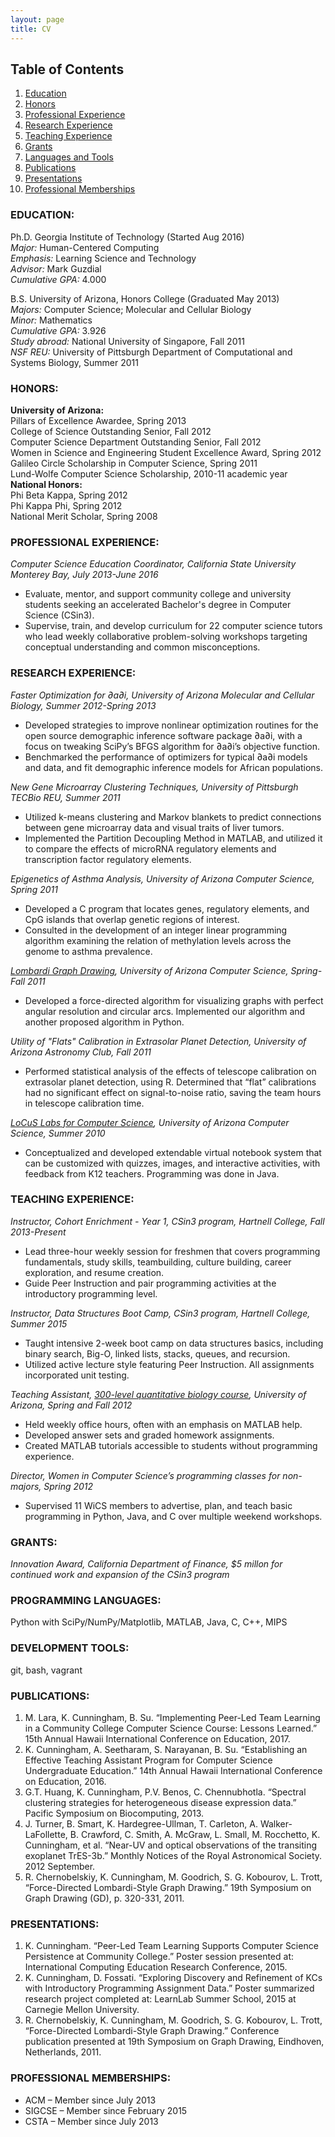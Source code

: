 ```yaml
---
layout: page
title: CV
---
```


## Table of Contents
1. [Education](#education)
2. [Honors](#honors)
3. [Professional Experience](#professional)
4. [Research Experience](#research)
5. [Teaching Experience](#teaching)
6. [Grants](#grants)
7. [Languages and Tools](#languages)
8. [Publications](#publications)
9. [Presentations](#presentations)
10. [Professional Memberships](#memberships)

<a id="education"></a>

### EDUCATION:  

Ph.D.   Georgia Institute of Technology  (Started Aug 2016)   
*Major:* Human-Centered Computing  
*Emphasis:* Learning Science and Technology  
*Advisor:* Mark Guzdial  
*Cumulative GPA:* 4.000  

B.S.	University of Arizona, Honors College  (Graduated May 2013)  
*Majors:* Computer Science; Molecular and Cellular Biology  
*Minor:* Mathematics  
*Cumulative GPA:* 3.926  
*Study abroad:*	National University of Singapore, Fall 2011  
*NSF REU:*	University of Pittsburgh Department of Computational and Systems Biology, Summer 2011  

<a id="honors"></a>

### HONORS:   
**University of Arizona:**  
Pillars of Excellence Awardee, Spring 2013  
College of Science Outstanding Senior, Fall 2012  
Computer Science Department Outstanding Senior, Fall 2012  
Women in Science and Engineering Student Excellence Award, Spring 2012  
Galileo Circle Scholarship in Computer Science, Spring 2011  
Lund-Wolfe Computer Science Scholarship, 2010-11 academic year  
**National Honors:**  
Phi Beta Kappa, Spring 2012  	
Phi Kappa Phi, Spring 2012  
National Merit Scholar, Spring 2008  

<a id="professional"></a>

### PROFESSIONAL EXPERIENCE:  
*Computer Science Education Coordinator, California State University Monterey Bay, July 2013-June 2016* 
 
 * Evaluate, mentor, and support community college and university students seeking an accelerated Bachelor's degree in Computer Science (CSin3). 
 * Supervise, train, and develop curriculum for 22 computer science tutors who lead weekly collaborative problem-solving workshops targeting conceptual understanding and common misconceptions.

<a id="research"></a>  

### RESEARCH EXPERIENCE:   
*Faster Optimization for ∂a∂i, University of Arizona Molecular and Cellular Biology, Summer 2012-Spring 2013*  

- Developed strategies to improve nonlinear optimization routines for the open source demographic inference software package ∂a∂i, with a focus on tweaking SciPy’s BFGS algorithm for ∂a∂i’s objective function.  
- Benchmarked the performance of optimizers for typical ∂a∂i models and data, and fit demographic inference models for African populations.  

*New Gene Microarray Clustering Techniques, University of Pittsburgh TECBio REU, Summer 2011*  

- Utilized k-means clustering and Markov blankets to predict connections between gene microarray data and visual traits of liver tumors.  
- Implemented the Partition Decoupling Method in MATLAB, and utilized it to compare the effects of microRNA regulatory elements and transcription factor regulatory elements.  

*Epigenetics of Asthma Analysis, University of Arizona Computer Science, Spring 2011*
  
- Developed a C program that locates genes, regulatory elements, and CpG islands that overlap genetic regions of interest.  
- Consulted in the development of an integer linear programming algorithm examining the relation of methylation levels across the genome to asthma prevalence.  

*[Lombardi Graph Drawing](http://lombardi.cs.arizona.edu/), University of Arizona Computer Science, Spring-Fall 2011*  

 * Developed a force-directed algorithm for visualizing graphs with perfect angular resolution and circular arcs. Implemented our algorithm and another proposed algorithm in Python.   

*Utility of "Flats" Calibration in Extrasolar Planet Detection, University of Arizona Astronomy Club, Fall 2011*  

 * Performed statistical analysis of the effects of telescope calibration on extrasolar planet detection, using R. Determined that “flat” calibrations had no significant effect on signal-to-noise ratio, saving the team hours in telescope calibration time.

*[LoCuS Labs for Computer Science](http://www.cs.arizona.edu/projects/focal/ergalics/fieldguide/), University of Arizona Computer Science, Summer 2010*  

 * Conceptualized and developed extendable virtual notebook system that can be customized with quizzes, images, and interactive activities, with feedback from K12 teachers. Programming was done in Java.

<a id="teaching"></a>

### TEACHING EXPERIENCE:  
*Instructor, Cohort Enrichment - Year 1, CSin3 program, Hartnell College, Fall 2013-Present*  

 * Lead three-hour weekly session for freshmen that covers programming fundamentals, study skills, teambuilding, culture building, career exploration, and resume creation.  
 * Guide Peer Instruction and pair programming activities at the introductory programming level.

*Instructor, Data Structures Boot Camp, CSin3 program, Hartnell College, Summer 2015*  
  
 * Taught intensive 2-week boot camp on data structures basics, including binary search, Big-O, linked lists, stacks, queues, and recursion.  
 * Utilized active lecture style featuring Peer Instruction. All assignments incorporated unit testing.

*Teaching Assistant, [300-level quantitative biology course](http://gutengroup.mcb.arizona.edu/mcb-315/), University of Arizona, Spring and Fall 2012*  

 * Held weekly office hours, often with an emphasis on MATLAB help.  
 * Developed answer sets and graded homework assignments.  
 * Created MATLAB tutorials accessible to students without programming experience.  

*Director, Women in Computer Science’s programming classes for non-majors, Spring 2012*  

 * Supervised 11 WiCS members to advertise, plan, and teach basic programming in Python, Java, and C over multiple weekend workshops. 

<a id="grants"></a>

### GRANTS:  
*Innovation Award, California Department of Finance, $5 millon for continued work and expansion of the CSin3 program*

<a id="languages"></a>

### PROGRAMMING LANGUAGES:   
Python with SciPy/NumPy/Matplotlib, MATLAB, Java, C, C++, MIPS  

### DEVELOPMENT TOOLS:  
git, bash, vagrant

<a id="publications"></a> 

### PUBLICATIONS:  
1.	M. Lara, K. Cunningham, B. Su. “Implementing Peer-Led Team Learning in a Community College Computer Science Course: Lessons Learned.” 15th Annual Hawaii International Conference on Education, 2017.
2.	K. Cunningham, A. Seetharam, S. Narayanan, B. Su. “Establishing an Effective Teaching Assistant Program for Computer Science Undergraduate Education.” 14th Annual Hawaii International Conference on Education, 2016. 
3.	G.T. Huang, K. Cunningham, P.V. Benos, C. Chennubhotla. “Spectral clustering strategies for heterogeneous disease expression data.” Pacific Symposium on Biocomputing, 2013.
4.	J. Turner, B. Smart, K. Hardegree-Ullman, T. Carleton, A. Walker-LaFollette, B. Crawford, C. Smith, A. McGraw, L. Small, M. Rocchetto, K. Cunningham, et al. “Near-UV and optical observations of the transiting exoplanet TrES-3b.” Monthly Notices of the Royal Astronomical Society. 2012 September.
5.	R. Chernobelskiy, K. Cunningham, M. Goodrich, S. G. Kobourov, L. Trott, “Force-Directed Lombardi-Style Graph Drawing.” 19th Symposium on Graph Drawing (GD), p. 320-331, 2011.

<a id="presentations"></a> 

### PRESENTATIONS:  
  1. K. Cunningham. “Peer-Led Team Learning Supports Computer Science Persistence at Community College.” Poster session presented at: International Computing Education Research Conference, 2015.
  2. K. Cunningham, D. Fossati. “Exploring Discovery and Refinement of KCs with Introductory Programming Assignment Data.” Poster summarized research project completed at: LearnLab Summer School, 2015 at Carnegie Mellon University.
  3. R. Chernobelskiy, K. Cunningham, M. Goodrich, S. G. Kobourov, L. Trott, “Force-Directed Lombardi-Style Graph Drawing.” Conference publication presented at 19th Symposium on Graph Drawing, Eindhoven, Netherlands, 2011.

<a id="memberships"></a> 

### PROFESSIONAL MEMBERSHIPS:  
 * ACM – Member since July 2013
 * SIGCSE – Member since February 2015
 * CSTA – Member since July 2013

